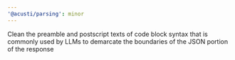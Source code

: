 ```yaml
---
'@acusti/parsing': minor
---
```


Clean the preamble and postscript texts of code block syntax that is
commonly used by LLMs to demarcate the boundaries of the JSON portion of
the response

